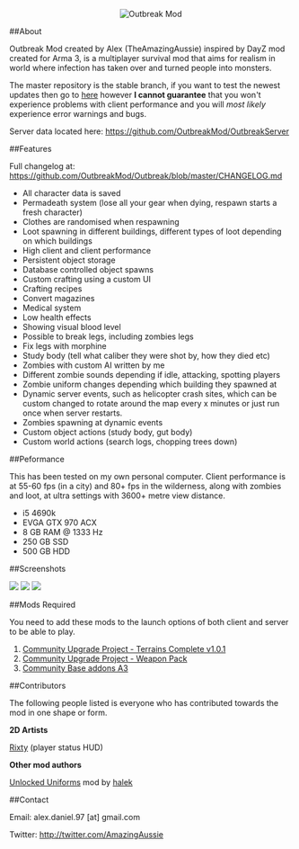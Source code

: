 <p align="center">
  <img src="http://i.imgur.com/nQHWgbp.png" alt="Outbreak Mod"/>
</p>

##About

Outbreak Mod created by Alex (TheAmazingAussie) inspired by DayZ mod created for Arma 3, is a multiplayer survival mod that aims for realism in world where infection has taken over and turned people into monsters.

The master repository is the stable branch, if you want to test the newest updates then go to [here](https://github.com/OutbreakMod/Outbreak/tree/unstable) however **I cannot guarantee** that you won't experience problems with client performance and you will *most likely* experience error warnings and bugs.

Server data located here: https://github.com/OutbreakMod/OutbreakServer

##Features

Full changelog at: https://github.com/OutbreakMod/Outbreak/blob/master/CHANGELOG.md

- All character data is saved
- Permadeath system (lose all your gear when dying, respawn starts a fresh character)
- Clothes are randomised when respawning
- Loot spawning in different buildings, different types of loot depending on which buildings
- High client and client performance
- Persistent object storage
- Database controlled object spawns
- Custom crafting using a custom UI
- Crafting recipes
- Convert magazines
- Medical system
- Low health effects
- Showing visual blood level
- Possible to break legs, including zombies legs
- Fix legs with morphine
- Study body (tell what caliber they were shot by, how they died etc)
- Zombies with custom AI written by me
- Different zombie sounds depending if idle, attacking, spotting players
- Zombie uniform changes depending which building they spawned at
- Dynamic server events, such as helicopter crash sites, which can be custom changed to rotate around the map every x minutes or just run once when server restarts.
- Zombies spawning at dynamic events 
- Custom object actions (study body, gut body)
- Custom world actions (search logs, chopping trees down)

##Peformance

This has been tested on my own personal computer. Client performance is at 55-60 fps (in a city) and 80+ fps in the wilderness, along with zombies and loot, at ultra settings with 3600+ metre view distance.

- i5 4690k
- EVGA GTX 970 ACX
- 8 GB RAM @ 1333 Hz
- 250 GB SSD
- 500 GB HDD

##Screenshots

<img src="http://i.imgur.com/gRgICjc.png" />

<img src="http://i.imgur.com/D6JWZ1i.png" />

<img src="http://i.imgur.com/YBU0jjK.png" />

##Mods Required

You need to add these mods to the launch options of both client and server to be able to play.

1. [Community Upgrade Project - Terrains Complete v1.0.1](http://www.armaholic.com/page.php?id=30045)
2. [Community Upgrade Project - Weapon Pack](http://www.armaholic.com/page.php?id=27489)
3. [Community Base addons A3](http://www.armaholic.com/page.php?id=18767)

##Contributors

The following people listed is everyone who has contributed towards the mod in one shape or form.

**2D Artists**

[Rixty](https://devbest.com/members/rixty.53754/) (player status HUD)

**Other mod authors**

[Unlocked Uniforms](https://forums.bistudio.com/topic/166657-unlocked-uniforms/) mod by [halek](https://forums.bistudio.com/user/878679-haleks/)

##Contact

Email: alex.daniel.97 [at] gmail.com

Twitter: http://twitter.com/AmazingAussie

